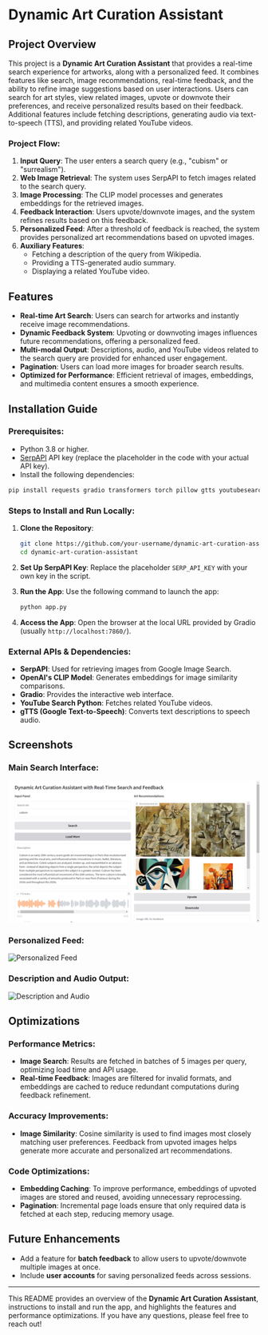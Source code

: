 # Dynamic Art Curation Assistant

## Project Overview

This project is a **Dynamic Art Curation Assistant** that provides a real-time search experience for artworks, along with a personalized feed. It combines features like search, image recommendations, real-time feedback, and the ability to refine image suggestions based on user interactions. Users can search for art styles, view related images, upvote or downvote their preferences, and receive personalized results based on their feedback. Additional features include fetching descriptions, generating audio via text-to-speech (TTS), and providing related YouTube videos.

### Project Flow:
1. **Input Query**: The user enters a search query (e.g., "cubism" or "surrealism").
2. **Web Image Retrieval**: The system uses SerpAPI to fetch images related to the search query.
3. **Image Processing**: The CLIP model processes and generates embeddings for the retrieved images.
4. **Feedback Interaction**: Users upvote/downvote images, and the system refines results based on this feedback.
5. **Personalized Feed**: After a threshold of feedback is reached, the system provides personalized art recommendations based on upvoted images.
6. **Auxiliary Features**:
   - Fetching a description of the query from Wikipedia.
   - Providing a TTS-generated audio summary.
   - Displaying a related YouTube video.

## Features
- **Real-time Art Search**: Users can search for artworks and instantly receive image recommendations.
- **Dynamic Feedback System**: Upvoting or downvoting images influences future recommendations, offering a personalized feed.
- **Multi-modal Output**: Descriptions, audio, and YouTube videos related to the search query are provided for enhanced user engagement.
- **Pagination**: Users can load more images for broader search results.
- **Optimized for Performance**: Efficient retrieval of images, embeddings, and multimedia content ensures a smooth experience.

## Installation Guide

### Prerequisites:
- Python 3.8 or higher.
- [SerpAPI](https://serpapi.com/) API key (replace the placeholder in the code with your actual API key).
- Install the following dependencies:

```bash
pip install requests gradio transformers torch pillow gtts youtubesearchpython scikit-learn
```

### Steps to Install and Run Locally:

1. **Clone the Repository**:
   ```bash
   git clone https://github.com/your-username/dynamic-art-curation-assistant.git
   cd dynamic-art-curation-assistant
   ```

2. **Set Up SerpAPI Key**:
   Replace the placeholder `SERP_API_KEY` with your own key in the script.

3. **Run the App**:
   Use the following command to launch the app:
   ```bash
   python app.py
   ```

4. **Access the App**:
   Open the browser at the local URL provided by Gradio (usually `http://localhost:7860/`).

### External APIs & Dependencies:
- **SerpAPI**: Used for retrieving images from Google Image Search.
- **OpenAI's CLIP Model**: Generates embeddings for image similarity comparisons.
- **Gradio**: Provides the interactive web interface.
- **YouTube Search Python**: Fetches related YouTube videos.
- **gTTS (Google Text-to-Speech)**: Converts text descriptions to speech audio.

## Screenshots

### Main Search Interface:
![Main Search Interface](./assets/interface.png)

### Personalized Feed:
![Personalized Feed](./screenshots/personalized_feed.png)

### Description and Audio Output:
![Description and Audio](./screenshots/description_audio.png)

## Optimizations

### Performance Metrics:
- **Image Search**: Results are fetched in batches of 5 images per query, optimizing load time and API usage.
- **Real-time Feedback**: Images are filtered for invalid formats, and embeddings are cached to reduce redundant computations during feedback refinement.

### Accuracy Improvements:
- **Image Similarity**: Cosine similarity is used to find images most closely matching user preferences. Feedback from upvoted images helps generate more accurate and personalized art recommendations.

### Code Optimizations:
- **Embedding Caching**: To improve performance, embeddings of upvoted images are stored and reused, avoiding unnecessary reprocessing.
- **Pagination**: Incremental page loads ensure that only required data is fetched at each step, reducing memory usage.

## Future Enhancements
- Add a feature for **batch feedback** to allow users to upvote/downvote multiple images at once.
- Include **user accounts** for saving personalized feeds across sessions.

---

This README provides an overview of the **Dynamic Art Curation Assistant**, instructions to install and run the app, and highlights the features and performance optimizations. If you have any questions, please feel free to reach out!
